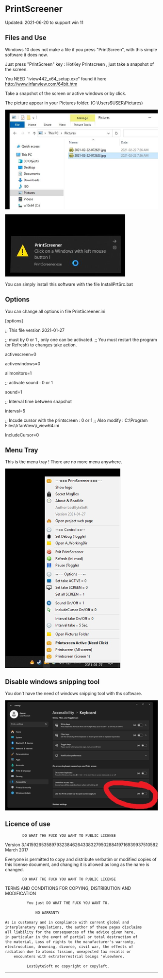 # PrintScreener

Updated: 2021-06-20 to support win 11

Files and Use
--------------------------------------------------------------------

Windows 10 does not make a file if you press "PrintScreen", with this simple software it does now.

Just press "PrintScreen" key : HotKey Printscreen , just take a snapshot of the screen.

You NEED "iview442_x64_setup.exe" found it here http://www.irfanview.com/64bit.htm

Take a snapshot of the screen or active windows or by click.

The picture appear in your Pictures folder. (C:\Users\$USER\Pictures)

![Screenshot](picture_2.jpg)

![Screenshot](Picture_1.jpg)

You can simply install this software with the file InstallPrtSrc.bat

Options
--------------------------------------------------------------------
You can change all options in file PrintScreener.ini

[options]

;; This file version 2021-01-27

;; must by 0 or 1 , only one can be activated.
;; You must restart the program (or Refresh) to changes take action.

activescreen=0

activewindows=0

allmonitors=1

;; activate sound : 0 or 1

sound=1

;; Interval time between snapshot

interval=5

;; Incude cursor with the printscreen : 0 or 1
;; Also modify : C:\Program Files\IrfanView\i_view64.ini

IncludeCursor=0


Menu Tray
--------------------------------------------------------------------
This is the menu tray ! There are no more menu anywhere.

![Screenshot](menu.jpg)


Disable windows snipping tool
--------------------------------------------------------------------
You don't have the need of windows snipping tool with ths software.

![Screenshot](w11tool.jpg)

Licence of use
--------------------------------------------------------------------

            DO WHAT THE FUCK YOU WANT TO PUBLIC LICENSE
   Version 3.14159265358979323846264338327950288419716939937510582
                          March 2017

 Everyone is permitted to copy and distribute verbatim or modified
 copies of this license document, and changing it is allowed as long
 as the name is changed.

            DO WHAT THE FUCK YOU WANT TO PUBLIC LICENSE
   TERMS AND CONDITIONS FOR COPYING, DISTRIBUTION AND MODIFICATION

              You just DO WHAT THE FUCK YOU WANT TO.

		          NO WARRANTY 

	As is customary and in compliance with current global and
	interplanetary regulations, the author of these pages disclaims
	all liability for the consequences of the advice given here,
	in particular in the event of partial or total destruction of
	the material, Loss of rights to the manufacturer's warranty,
	electrocution, drowning, divorce, civil war, the effects of
	radiation due to atomic fission, unexpected tax recalls or
	    encounters with extraterrestrial beings 'elsewhere.

              LostByteSoft no copyright or copyleft.

--------------------------------------------------------------------
